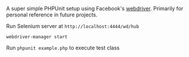 A super simple PHPUnit setup using Facebook's [webdriver]. Primarily for personal reference in future projects.

Run Selenium server at `http://localhost:4444/wd/hub`

```
webdriver-manager start
```

Run `phpunit example.php` to execute test class

[webdriver]: https://github.com/facebook/php-webdriver
